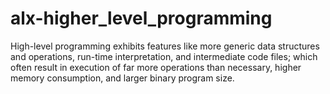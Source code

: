 # alx-higher_level_programming
High-level programming exhibits features like more generic data structures and operations, run-time interpretation, and intermediate code files; which often result in execution of far more operations than necessary, higher memory consumption, and larger binary program size.
